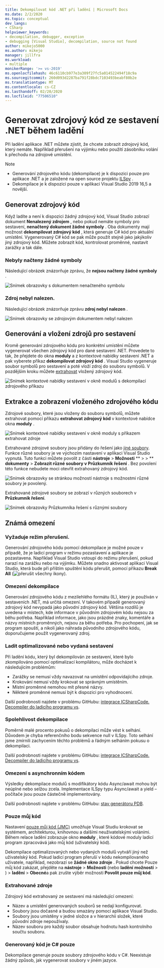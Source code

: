 ```yaml
---
title: Dekompilovat kód .NET při ladění | Microsoft Docs
ms.date: 2/2/2020
ms.topic: conceptual
dev_langs:
- CSharp
helpviewer_keywords:
- decompilation, debugger, exception
- debugging [Visual Studio], decompilation, source not found
author: mikejo5000
ms.author: mikejo
manager: jillfra
ms.workload:
- multiple
monikerRange: '>= vs-2019'
ms.openlocfilehash: 46c6110cb977e3a309f27fc5a014522494f18c9a
ms.sourcegitcommit: 260d093d2287ba791f28bdc7103493beabf80b2e
ms.translationtype: MT
ms.contentlocale: cs-CZ
ms.lasthandoff: 02/20/2020
ms.locfileid: "77506510"
---
```

# <a name="generate-source-code-from-net-assemblies-while-debugging"></a>Generovat zdrojový kód ze sestavení .NET během ladění

Při ladění aplikace .NET můžete zjistit, že chcete zobrazit zdrojový kód, který nemáte. Například přerušení na výjimku nebo použití zásobníku volání k přechodu na zdrojové umístění.

> [!NOTE]
> * Generování zdrojového kódu (dekompilace) je k dispozici pouze pro aplikace .NET a je založené na open source projektu [ILSpy](https://github.com/icsharpcode/ILSpy) .
> * Dekompilace je k dispozici pouze v aplikaci Visual Studio 2019 16,5 a novější.

## <a name="generate-source-code"></a>Generovat zdrojový kód

Když ladíte a není k dispozici žádný zdrojový kód, Visual Studio zobrazí dokument **Nenalezený zdrojem** , nebo pokud nemáte symboly pro sestavení, **nenačtený dokument žádné symboly** . Oba dokumenty mají možnost **dekompilovat zdrojový kód** , která generuje C# kód pro aktuální umístění. Vygenerovaný C# kód se pak může použít stejně jako jakýkoliv jiný zdrojový kód. Můžete zobrazit kód, kontrolovat proměnné, nastavit zarážky a tak dále.

### <a name="no-symbols-loaded"></a>Nebyly načteny žádné symboly

Následující obrázek znázorňuje zprávu, že **nejsou načteny žádné symboly** .

![Snímek obrazovky s dokumentem nenačteného symbolu](media/decompilation-no-symbol-found.png)

### <a name="source-not-found"></a>Zdroj nebyl nalezen.

Následující obrázek znázorňuje zprávu **zdroj nebyl nalezen** .

![Snímek obrazovky se zdrojovým dokumentem nebyl nalezen](media/decompilation-no-source-found.png)

## <a name="generate-and-embed-sources-for-an-assembly"></a>Generování a vložení zdrojů pro sestavení

Kromě generování zdrojového kódu pro konkrétní umístění můžete vygenerovat všechen zdrojový kód pro dané sestavení .NET. Provedete to tak, že přejdete do okna **moduly** a z kontextové nabídky sestavení .NET a pak vyberete příkaz **dekompilovat zdrojový kód** . Visual Studio vygeneruje soubor symbolů pro sestavení a poté vloží zdroj do souboru symbolů. V pozdějším kroku můžete [extrahovat](#extract-and-view-the-embedded-source-code) vložený zdrojový kód.

![Snímek kontextové nabídky sestavení v okně modulů s dekompilací zdrojového příkazu](media/decompilation-decompile-source-code.png)

## <a name="extract-and-view-the-embedded-source-code"></a>Extrakce a zobrazení vloženého zdrojového kódu

Zdrojové soubory, které jsou vloženy do souboru symbolů, můžete extrahovat pomocí příkazu **extrahovat zdrojový kód** v kontextové nabídce okna **moduly** .

![Snímek kontextové nabídky sestavení v okně moduly s příkazem extrahovat zdroje](media/decompilation-extract-source-code.png)

Extrahované zdrojové soubory jsou přidány do řešení jako [jiné soubory](../ide/reference/miscellaneous-files.md). Funkce různé soubory je ve výchozím nastavení v aplikaci Visual Studio vypnutá. Tuto funkci můžete povolit z části **nástroje** > **Možnosti** ** >  > ** **dokumenty** > **Zobrazit různé soubory v Průzkumník řešení** . Bez povolení této funkce nebudete moci otevřít extrahovaný zdrojový kód.

![Snímek obrazovky se stránkou možností nástroje s možnostmi různé soubory je povolený.](media/decompilation-tools-options-misc-files.png)

Extrahované zdrojové soubory se zobrazí v různých souborech v **Průzkumník řešení**.

![Snímek obrazovky Průzkumníka řešení s různými soubory](media/decompilation-solution-explorer.png)

## <a name="known-limitations"></a>Známá omezení

### <a name="requires-break-mode"></a>Vyžaduje režim přerušení.

Generování zdrojového kódu pomocí dekompilace je možné pouze v případě, že je ladicí program v režimu pozastavení a aplikace je pozastavena. Například Visual Studio vstoupí do režimu přerušení, pokud narazí na zarážku nebo na výjimku. Můžete snadno aktivovat aplikaci Visual Studio, která bude při příštím spuštění kódu přerušit, pomocí příkazu **Break All** (![přerušit všechny ikony](media/decompilation-break-all.png)).

### <a name="decompilation-limitations"></a>Omezení dekompilace

Generování zdrojového kódu z mezilehlého formátu (IL), který je používán v sestaveních .NET, má určitá omezení. V takovém případě generovaný zdrojový kód nevypadá jako původní zdrojový kód. Většina rozdílů je uvedena v místech, kde informace v původním zdrojovém kódu nejsou za běhu potřeba. Například informace, jako jsou prázdné znaky, komentáře a názvy místních proměnných, nejsou za běhu potřeba. Pro pochopení, jak se program spouští, a nikoli jako náhrada původního zdrojového kódu, doporučujeme použít vygenerovaný zdroj.

### <a name="debug-optimized-or-release-assemblies"></a>Ladit optimalizované nebo vydaná sestavení

Při ladění kódu, který byl dekompilován ze sestavení, které bylo zkompilováno pomocí optimalizací kompilátoru, může docházet k následujícím problémům:
- Zarážky se nemusí vždy navazovat na umístění odpovídajícího zdroje.
- Krokování nemusí vždy krokovat se správným umístěním.
- Místní proměnné nemohou mít přesné názvy.
- Některé proměnné nemusí být k dispozici pro vyhodnocení.

Další podrobnosti najdete v problému GitHubu: [integrace ICSharpCode. Decompiler do ladicího programu vs](https://github.com/icsharpcode/ILSpy/issues/1901).

### <a name="decompilation-reliability"></a>Spolehlivost dekompilace

Poměrně malé procento pokusů o dekompilaci může vést k selhání. Důvodem je chyba referenčního bodu sekvence null v ILSpy.  Toto selhání jsme zmírnili zachycením těchto problémů a řádným selháním pokusu o dekompilaci.

Další podrobnosti najdete v problému GitHubu: [integrace ICSharpCode. Decompiler do ladicího programu vs](https://github.com/icsharpcode/ILSpy/issues/1901).

### <a name="limitations-with-async-code"></a>Omezení s asynchronním kódem

Výsledky dekompilace modulů s modifikátory kódu Async/await mohou být neúplné nebo selžou zcela. Implementace ILSpy typu Async/await a yield – počítače jsou pouze částečně implementovány. 

Další podrobnosti najdete v problému GitHubu: [stav generátoru PDB](https://github.com/icsharpcode/ILSpy/issues/1422).

### <a name="just-my-code"></a>Pouze můj kód

Nastavení [pouze můj kód (JMC)](https://docs.microsoft.com/visualstudio/debugger/just-my-code) umožňuje Visual Studiu krokovat se systémem, architekturou, knihovnou a dalšími neuživatelskými voláními. Během relace ladění zobrazuje okno **moduly** , které kódové moduly ladicí program zpracovává jako můj kód (uživatelský kód).

Dekompilace optimalizovaných nebo vydaných modulů vytváří jiný než uživatelský kód. Pokud ladicí program přeruší v kódu nekompilovaného uživatele, například, nezobrazí se **žádné okno zdroje** . Pokud chcete Pouze můj kód zakázat, přejděte na **nástroje** > **Možnosti** (nebo **ladění** **možností** > ) > **ladění** > **Obecné**a pak zrušte výběr možnosti **Povolit pouze můj kód**.

### <a name="extracted-sources"></a>Extrahované zdroje

Zdrojový kód extrahovaný ze sestavení má následující omezení:
- Název a umístění generovaných souborů se nedají konfigurovat.
- Soubory jsou dočasné a budou smazány pomocí aplikace Visual Studio.
- Soubory jsou umístěny v jedné složce a v hierarchii složek, které původní zdroje nepoužívaly.
- Název souboru pro každý soubor obsahuje hodnotu hash kontrolního součtu souboru.

### <a name="generated-code-is-c-only"></a>Generovaný kód je C# pouze
Dekompilace generuje pouze soubory zdrojového kódu v C#. Neexistuje žádný způsob, jak vygenerovat soubory v jiném jazyce.
